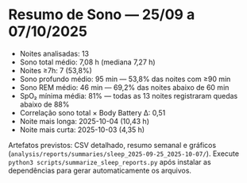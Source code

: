 # Resumo de Sono — 25/09 a 07/10/2025

- Noites analisadas: 13
- Sono total médio: 7,08 h (mediana 7,27 h)
- Noites ≥7h: 7 (53,8%)
- Sono profundo médio: 95 min — 53,8% das noites com ≥90 min
- Sono REM médio: 46 min — 69,2% das noites abaixo de 60 min
- SpO₂ mínima média: 81% — todas as 13 noites registraram quedas abaixo de 88%
- Correlação sono total × Body Battery Δ: 0,51
- Noite mais longa: 2025-10-04 (10,43 h)
- Noite mais curta: 2025-10-03 (4,35 h)

Artefatos previstos: CSV detalhado, resumo semanal e gráficos (`analysis/reports/summaries/sleep_2025-09-25_2025-10-07/`).
Execute `python3 scripts/summarize_sleep_reports.py` após instalar as dependências para gerar automaticamente os arquivos.
